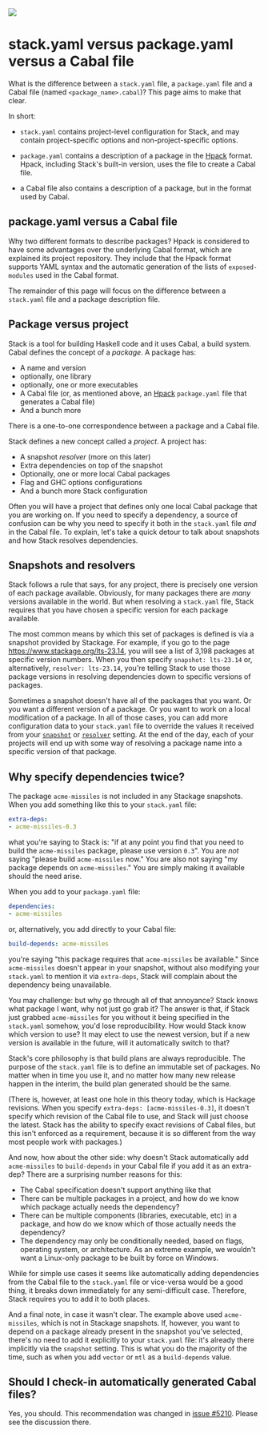 <div class="hidden-warning"><a href="https://docs.haskellstack.org/"><img src="https://cdn.jsdelivr.net/gh/commercialhaskell/stack/doc/img/hidden-warning.svg"></a></div>

# stack.yaml versus package.yaml versus a Cabal file

What is the difference between a `stack.yaml` file, a `package.yaml` file and a
Cabal file (named `<package_name>.cabal`)? This page aims to make that clear.

In short:

* `stack.yaml` contains project-level configuration for Stack, and may contain
  project-specific options and non-project-specific options.

* `package.yaml` contains a description of a package in the
  [Hpack](https://github.com/sol/hpack) format. Hpack, including Stack's
  built-in version, uses the file to create a Cabal file.

* a Cabal file also contains a description of a package, but in the format used
  by Cabal.

## package.yaml versus a Cabal file

Why two different formats to describe packages? Hpack is considered to have some
advantages over the underlying Cabal format, which are explained its project
repository. They include that the Hpack format supports YAML syntax and the
automatic generation of the lists of `exposed-modules` used in the Cabal format.

The remainder of this page will focus on the difference between a `stack.yaml`
file and a package description file.

## Package versus project

Stack is a tool for building Haskell code and it uses Cabal, a build system.
Cabal defines the concept of a _package_. A package has:

* A name and version
* optionally, one library
* optionally, one or more executables
* A Cabal file (or, as mentioned above, an [Hpack](https://github.com/sol/hpack)
  `package.yaml` file that generates a Cabal file)
* And a bunch more

There is a one-to-one correspondence between a package and a Cabal file.

Stack defines a new concept called a _project_. A project has:

* A snapshot _resolver_ (more on this later)
* Extra dependencies on top of the snapshot
* Optionally, one or more local Cabal packages
* Flag and GHC options configurations
* And a bunch more Stack configuration

Often you will have a project that defines only one local Cabal package that you
are working on. If you need to specify a dependency, a source of confusion can
be why you need to specify it both in the `stack.yaml` file _and_
in the Cabal file. To explain, let's take a quick detour to talk about snapshots
and how Stack resolves dependencies.

## Snapshots and resolvers

Stack follows a rule that says, for any project, there is precisely one version
of each package available. Obviously, for many packages there are _many_
versions available in the world. But when resolving a `stack.yaml` file, Stack
requires that you have chosen a specific version for each package available.

The most common means by which this set of packages is defined is via a
snapshot provided by Stackage. For example, if you go to the page
<https://www.stackage.org/lts-23.14>, you will see a list of 3,198 packages at
specific version numbers. When you then specify `snapshot: lts-23.14` or,
alternatively, `resolver: lts-23.14`, you're telling Stack to use those package
versions in resolving dependencies down to specific versions of packages.

Sometimes a snapshot doesn't have all of the packages that you want. Or you want
a different version of a package. Or you want to work on a local modification of
a package. In all of those cases, you can add more configuration data to your
`stack.yaml` file to override the values it received from your
[`snapshot`](../configure/yaml/project.md#snapshot) or
[`resolver`](../configure/yaml/project.md#resolver) setting. At the end of the
day, each of your projects will end up with some way of resolving a package name
into a specific version of that package.

## Why specify dependencies twice?

The package `acme-missiles` is not included in any Stackage snapshots. When you
add something like this to your `stack.yaml` file:

~~~yaml
extra-deps:
- acme-missiles-0.3
~~~

what you're saying to Stack is: "if at any point you find that you need to build
the `acme-missiles` package, please use version `0.3`". You are _not_ saying
"please build `acme-missiles` now." You are also not saying "my package depends
on `acme-missiles`." You are simply making it available should the need arise.

When you add to your `package.yaml` file:

~~~yaml
dependencies:
- acme-missiles
~~~

or, alternatively, you add directly to your Cabal file:

~~~yaml
build-depends: acme-missiles
~~~

you're saying "this package requires that `acme-missiles` be available." Since
`acme-missiles` doesn't appear in your snapshot, without also modifying your
`stack.yaml` to mention it via `extra-deps`, Stack will complain about the
dependency being unavailable.

You may challenge: but why go through all of that annoyance? Stack knows what
package I want, why not just go grab it? The answer is that, if Stack just
grabbed `acme-missiles` for you without it being specified in the `stack.yaml`
somehow, you'd lose reproducibility. How would Stack know which version to use?
It may elect to use the newest version, but if a new version is available in
the future, will it automatically switch to that?

Stack's core philosophy is that build plans are always reproducible. The
purpose of the `stack.yaml` file is to define an immutable set of packages. No
matter when in time you use it, and no matter how many new release happen in
the interim, the build plan generated should be the same.

(There is, however, at least one hole in this theory today, which is Hackage
revisions. When you specify `extra-deps: [acme-missiles-0.3]`, it doesn't
specify which revision of the Cabal file to use, and Stack will just choose the
latest. Stack has the ability to specify exact revisions of Cabal files, but
this isn't enforced as a requirement, because it is so different from the way
most people work with packages.)

And now, how about the other side: why doesn't Stack automatically add
`acme-missiles` to `build-depends` in your Cabal file if you add it as an
extra-dep? There are a surprising number reasons for this:

* The Cabal specification doesn't support anything like that
* There can be multiple packages in a project, and how do we know which package
  actually needs the dependency?
* There can be multiple components (libraries, executable, etc) in a package,
  and how do we know which of those actually needs the dependency?
* The dependency may only be conditionally needed, based on flags, operating
  system, or architecture. As an extreme example, we wouldn't want a Linux-only
  package to be built by force on Windows.

While for simple use cases it seems like automatically adding dependencies from
the Cabal file to the `stack.yaml` file or vice-versa would be a good thing, it
breaks down immediately for any semi-difficult case. Therefore, Stack requires
you to add it to both places.

And a final note, in case it wasn't clear. The example above used
`acme-missiles`, which is not in Stackage snapshots. If, however, you want to
depend on a package already present in the snapshot you've selected, there's no
need to add it explicitly to your `stack.yaml` file: it's already there
implicitly via the `snapshot` setting. This is what you do the majority of the
time, such as when you add `vector` or `mtl` as a `build-depends` value.

## Should I check-in automatically generated Cabal files?

Yes, you should. This recommendation was changed in
[issue #5210](https://github.com/commercialhaskell/stack/issues/5210). Please
see the discussion there.

